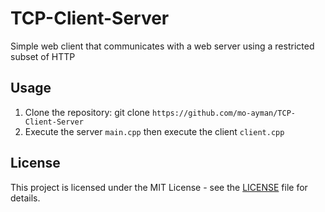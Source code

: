 # TCP-Client-Server
Simple web client that communicates with a web server using a restricted subset of HTTP

## Usage

1. Clone the repository: git clone `https://github.com/mo-ayman/TCP-Client-Server`
2. Execute the server `main.cpp` then execute the client `client.cpp`

## License

This project is licensed under the MIT License - see the [LICENSE](https://github.com/mo-ayman/TCP-Client-Server/blob/main/LICENSE) file for details.
